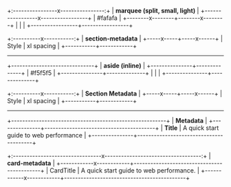 +:----------------x----------------:+
| **marquee (split, small, light)** |
+-----------------x-----------------+
| \#fafafa                          |
+--------x--------+--------x--------+
|                 |                 |
+-----------------+-----------------+

+:----------x-----------:+
| **section-metadata**   |
+-----x-----+-----x------+
| Style     | xl spacing |
+-----------+------------+

---

+------------------------------+
| **aside (inline)**           |
+---------------+--------------+
| \#f5f5f5                     |
+---------------+--------------+
|               |              |
+---------------+--------------+

+:----------x-----------:+
| **Section Metadata**   |
+-----x-----+-----x------+
| Style     | xl spacing |
+-----------+------------+

---

+--------------------------------------------------------+
| **Metadata**                                           |
+---------------+----------------------------------------+
| **Title**     | A quick start guide to web performance |
+---------------+----------------------------------------+


+:--------------------------------x-----------------------------------:+
| **card-metadata**                                                    |
+------------x------------+--------------------------------------------+
| CardTitle               | A quick start guide to web performance.    |
+------------x------------+--------------------------------------------+
